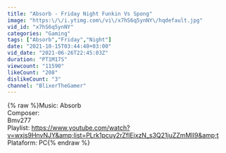 ```yaml
---
title: "Absorb - Friday Night Funkin Vs Spong"
image: "https:\/\/i.ytimg.com\/vi\/x7hS6q5ynNY\/hqdefault.jpg"
vid_id: "x7hS6q5ynNY"
categories: "Gaming"
tags: ["Absorb","Friday","Night"]
date: "2021-10-15T03:44:40+03:00"
vid_date: "2021-06-26T22:45:03Z"
duration: "PT1M17S"
viewcount: "11590"
likeCount: "208"
dislikeCount: "3"
channel: "BlixerTheGamer"
---
```

{% raw %}Music: Absorb<br />Composer: <br />Bmv277<br />Playlist: <a rel="nofollow" target="blank" href="https://www.youtube.com/watch?v=wxjs9HnvNJY&amp;list=PLrk1pcuy2rZfIEjxzN_s3Q21juZZmMII9&amp;t">https://www.youtube.com/watch?v=wxjs9HnvNJY&amp;list=PLrk1pcuy2rZfIEjxzN_s3Q21juZZmMII9&amp;t</a><br />Plataform: PC{% endraw %}
